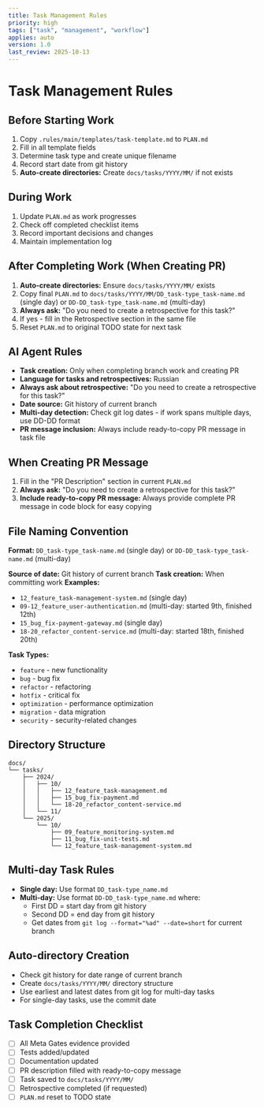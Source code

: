 ```yaml
---
title: Task Management Rules
priority: high
tags: ["task", "management", "workflow"]
applies: auto
version: 1.0
last_review: 2025-10-13
---
```


# Task Management Rules

## Before Starting Work
1. Copy `.rules/main/templates/task-template.md` to `PLAN.md`
2. Fill in all template fields
3. Determine task type and create unique filename
4. Record start date from git history
5. **Auto-create directories:** Create `docs/tasks/YYYY/MM/` if not exists

## During Work
1. Update `PLAN.md` as work progresses
2. Check off completed checklist items
3. Record important decisions and changes
4. Maintain implementation log

## After Completing Work (When Creating PR)
1. **Auto-create directories:** Ensure `docs/tasks/YYYY/MM/` exists
2. Copy final `PLAN.md` to `docs/tasks/YYYY/MM/DD_task-type_task-name.md` (single day) or `DD-DD_task-type_task-name.md` (multi-day)
3. **Always ask:** "Do you need to create a retrospective for this task?"
4. If yes - fill in the Retrospective section in the same file
5. Reset `PLAN.md` to original TODO state for next task

## AI Agent Rules
- **Task creation:** Only when completing branch work and creating PR
- **Language for tasks and retrospectives:** Russian
- **Always ask about retrospective:** "Do you need to create a retrospective for this task?"
- **Date source:** Git history of current branch
- **Multi-day detection:** Check git log dates - if work spans multiple days, use DD-DD format
- **PR message inclusion:** Always include ready-to-copy PR message in task file

## When Creating PR Message
1. Fill in the "PR Description" section in current `PLAN.md`
2. **Always ask:** "Do you need to create a retrospective for this task?"
3. **Include ready-to-copy PR message:** Always provide complete PR message in code block for easy copying

## File Naming Convention
**Format:** `DD_task-type_task-name.md` (single day) or `DD-DD_task-type_task-name.md` (multi-day)

**Source of date:** Git history of current branch
**Task creation:** When committing work
**Examples:**
- `12_feature_task-management-system.md` (single day)
- `09-12_feature_user-authentication.md` (multi-day: started 9th, finished 12th)
- `15_bug_fix-payment-gateway.md` (single day)
- `18-20_refactor_content-service.md` (multi-day: started 18th, finished 20th)

**Task Types:**
- `feature` - new functionality
- `bug` - bug fix
- `refactor` - refactoring
- `hotfix` - critical fix
- `optimization` - performance optimization
- `migration` - data migration
- `security` - security-related changes

## Directory Structure
```
docs/
└── tasks/
    ├── 2024/
    │   ├── 10/
    │   │   ├── 12_feature_task-management.md
    │   │   ├── 15_bug_fix-payment.md
    │   │   └── 18-20_refactor_content-service.md
    │   └── 11/
    └── 2025/
        └── 10/
            ├── 09_feature_monitoring-system.md
            ├── 11_bug_fix-unit-tests.md
            └── 12_feature_task-management-system.md
```

## Multi-day Task Rules
- **Single day:** Use format `DD_task-type_name.md`
- **Multi-day:** Use format `DD-DD_task-type_name.md` where:
  - First DD = start day from git history
  - Second DD = end day from git history
  - Get dates from `git log --format="%ad" --date=short` for current branch

## Auto-directory Creation
- Check git history for date range of current branch
- Create `docs/tasks/YYYY/MM/` directory structure
- Use earliest and latest dates from git log for multi-day tasks
- For single-day tasks, use the commit date

## Task Completion Checklist
- [ ] All Meta Gates evidence provided
- [ ] Tests added/updated
- [ ] Documentation updated
- [ ] PR description filled with ready-to-copy message
- [ ] Task saved to `docs/tasks/YYYY/MM/`
- [ ] Retrospective completed (if requested)
- [ ] `PLAN.md` reset to TODO state
